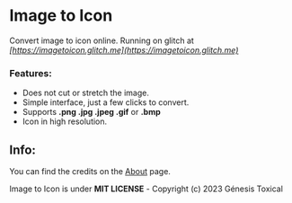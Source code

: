 # Image to Icon

Convert image to icon online. Running on glitch at *[https://imagetoicon.glitch.me](https://imagetoicon.glitch.me)*

### Features:

- Does not cut or stretch the image.
- Simple interface, just a few clicks to convert.
- Supports **.png .jpg .jpeg .gif** or **.bmp**
- Icon in high resolution.

## Info:

You can find the credits on the [About](https://imagetoicon.glitch.me/about.html) page.

Image to Icon is under **MIT LICENSE** - Copyright (c) 2023 Génesis Toxical
